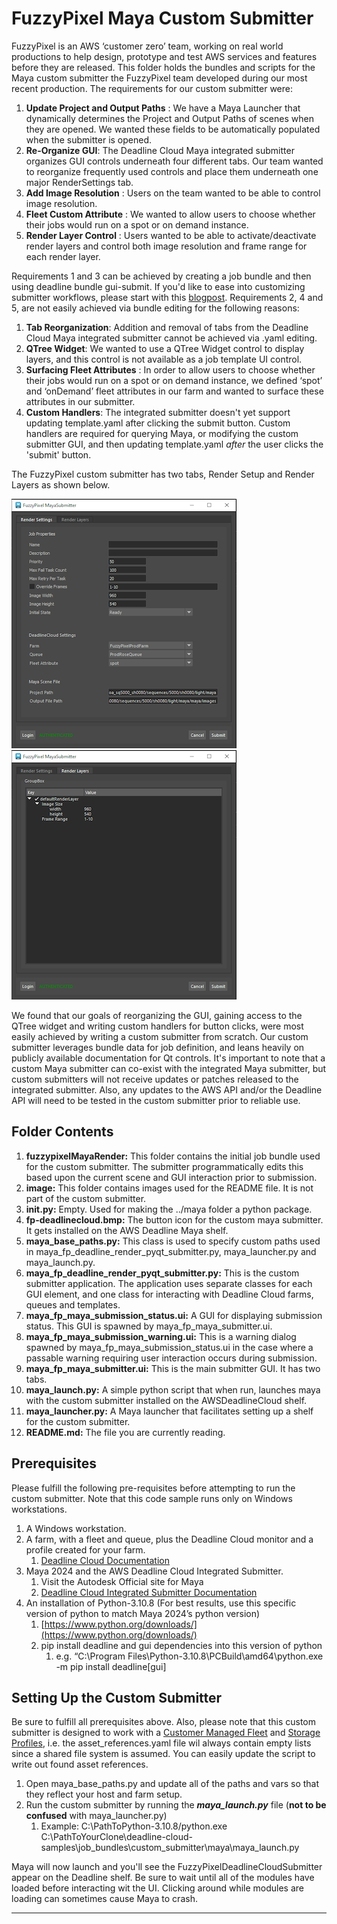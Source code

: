 # FuzzyPixel Maya Custom Submitter

FuzzyPixel is an AWS ‘customer zero’ team, working on real world productions to help design, prototype and test AWS services and features before they are released. This folder holds the bundles and scripts for the Maya custom submitter the FuzzyPixel team developed during our most recent production. The requirements for our custom submitter were:

1. **Update Project and Output Paths** : We have a Maya Launcher that dynamically determines the Project and Output Paths of scenes when they are opened. We wanted these fields to be automatically populated when the submitter is opened.
2. **Re-Organize GUI**: The Deadline Cloud Maya integrated submitter organizes GUI controls underneath four different tabs. Our team wanted to reorganize frequently used controls and place them underneath one major RenderSettings tab.
3. **Add Image Resolution** : Users on the team wanted to be able to control image resolution.
4. **Fleet Custom Attribute** : We wanted to allow users to choose whether their jobs would run on a spot or on demand instance.
5. **Render Layer Control** : Users wanted to be able to activate/deactivate render layers and control both image resolution and frame range for each render layer.

Requirements 1 and 3 can be achieved by creating a job bundle and then using deadline bundle gui-submit. If you'd like to ease into customizing submitter workflows, please start with this [blogpost](https://quip-amazon.com/C3NfA3bjnded/Blog-Post). Requirements 2, 4 and 5, are not easily achieved via bundle editing for the following reasons:

1. **Tab Reorganization**: Addition and removal of tabs from the Deadline Cloud Maya integrated submitter cannot be achieved via .yaml editing.
2. **QTree Widget**: We wanted to use a QTree Widget control to display layers, and this control is not available as a job template UI control.
3. **Surfacing Fleet Attributes** : In order to allow users to choose whether their jobs would run on a spot or on demand instance, we defined ‘spot’ and ‘onDemand’ fleet attributes in our farm and wanted to surface these attributes in our submitter.
4. **Custom Handlers**: The integrated submitter doesn't yet support updating template.yaml after clicking the submit button. Custom handlers are required for querying Maya, or modifying the custom submitter GUI, and then updating template.yaml *after* the user clicks the  'submit' button.

The FuzzyPixel custom submitter has two tabs, Render Setup and Render Layers as shown below.

![RenderSettings](image/README/RenderSettings.png)![RenderLayers](image/README/RenderLayers.png)

We found that our goals of reorganizing the GUI, gaining access to the QTree widget and writing custom handlers for button clicks, were most easily achieved by writing a custom submitter from scratch. Our custom submitter leverages bundle data for job definition, and leans heavily on publicly available documentation for Qt controls. It's important to note that a custom Maya submitter can co-exist with the integrated Maya submitter, but custom submitters will not receive updates or patches released to the integrated submitter. Also, any updates to the AWS API and/or the Deadline API will need to be tested in the custom submitter prior to reliable use.

## Folder Contents

1. **fuzzypixelMayaRender:** This folder contains the initial job bundle used for the custom submitter. The submitter programmatically edits this based upon the current scene and GUI interaction prior to submission.
2. **image:** This folder contains images used for the README file. It is not part of the custom submitter.
3. **____init____.py:** Empty. Used for making the ../maya folder a python package.
4. **fp-deadlinecloud.bmp:** The button icon for the custom maya submitter. It gets installed on the AWS Deadline Maya shelf.
5. **maya_base_paths.py:** This class is used to specify custom paths used in maya_fp_deadline_render_pyqt_submitter.py, maya_launcher.py and maya_launch.py.
6. **maya_fp_deadline_render_pyqt_submitter.py:** This is the custom submitter application. The application uses separate classes for each GUI element, and one class for interacting with Deadline Cloud farms, queues and templates.
7. **maya_fp_maya_submission_status.ui:** A GUI for displaying submission status. This GUI is spawned by maya_fp_maya_submitter.ui.
8. **maya_fp_maya_submission_warning.ui:** This is a warning dialog spawned by maya_fp_maya_submission_status.ui in the case where a passable warning requiring user interaction occurs during submission.
9. **maya_fp_maya_submitter.ui:** This is the main submitter GUI. It has two tabs.
10. **maya_launch.py:** A simple python script that when run, launches maya with the custom submitter installed on the AWSDeadlineCloud shelf.
11. **maya_launcher.py:** A Maya launcher that facilitates setting up a shelf for the custom submitter.
12. **README.md:** The file you are currently reading.

## Prerequisites

Please fulfill the following pre-requisites before attempting to run the custom submitter. Note that this code sample runs only on Windows workstations.

1. A Windows workstation.
2. A farm, with a fleet and queue, plus the Deadline Cloud monitor and a profile created for your farm.
   1. [Deadline Cloud Documentation](https://docs.aws.amazon.com/deadline-cloud/latest/userguide/what-is-deadline-cloud.html)
3. Maya 2024 and the AWS Deadline Cloud Integrated Submitter.
   1. Visit the Autodesk Official site for Maya
   2. [Deadline Cloud Integrated Submitter Documentation](https://docs.aws.amazon.com/deadline-cloud/latest/userguide/submitter.html#submitter-installation)
4. An installation of Python-3.10.8  (For best results, use this specific version of python to match Maya 2024’s python version)
   1. [https://www.python.org/downloads/](https://www.python.org/downloads/)
   2. pip install deadline and gui dependencies into this version of python
      1. e.g. “C:\Program Files\Python-3.10.8\PCBuild\amd64\python.exe -m pip install deadline[gui]

## Setting Up the Custom Submitter

Be sure to fulfill all prerequisites above. Also, please note that this custom submitter is designed to work with a [Customer Managed Fleet](https://docs.aws.amazon.com/deadline-cloud/latest/userguide/manage-cmf.html) and [Storage Profiles](https://docs.aws.amazon.com/deadline-cloud/latest/developerguide/storage-profiles-and-path-mapping.html), i.e. the asset_references.yaml file wil always contain empty lists since a shared file system is assumed. You can easily update the script to write out found asset references.

1. Open maya_base_paths.py and update all of the paths and vars so that they reflect your host and farm setup.
2. Run the custom submitter by running the ***maya_launch.py*** file (**not to be confused** with maya_launcher.py)
   1. Example: C:\PathToPython-3.10.8/python.exe C:\PathToYourClone\deadline-cloud-samples\job_bundles\custom_submitter\maya\maya_launch.py

Maya will now launch and you'll see the FuzzyPixelDeadlineCloudSubmitter appear on the Deadline shelf. Be sure to wait until all of the modules have loaded before interacting wit the UI. Clicking around while modules are loading can sometimes cause Maya to crash.

---

